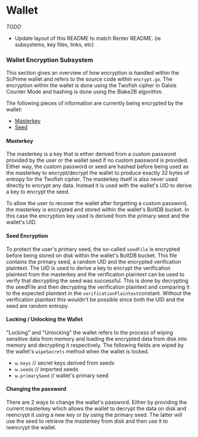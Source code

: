 # Wallet

*TODO*
 - Update layout of this README to match Renter README. (ie subsystems, key files, links, etc)

### Wallet Encryption Subsystem

This section gives an overview of how encryption is handled within the ScPrime wallet and refers to the source code within `encrypt.go`. The encryption within the wallet is done using the Twofish cipher in Galois Counter Mode and hashing is done using the Blake2B algorithm.

The following pieces of information are currently being encrypted by the wallet:
- [Masterkey](#masterkey)
- [Seed](#seed-encryption)

#### Masterkey

The masterkey is a key that is either derived from a custom password provided by the user or the wallet seed if no custom password is provided. Either way, the custom password or seed are hashed before being used as the masterkey to encrypt/decrypt the wallet to produce exactly 32 bytes of entropy for the Twofish cipher. The masterkey itself is also never used directly to encrypt any data. Instead it is used with the wallet's UID to derive a key to encrypt the seed.

To allow the user to recover the wallet after forgetting a custom password, the masterkey is encrypted and stored within the wallet's BoltDB bucket. In this case the encryption key used is derived from the primary seed and the wallet's UID.

#### Seed Encryption

To protect the user's primary seed, the so-called `seedFile` is encrypted before being stored on disk within the wallet's BoltDB bucket. This file contains the primary seed, a random UID and the encrypted verification plaintext. The UID is used to derive a key to encrypt the verification plaintext from the masterkey and the verification plaintext can be used to verify that decrypting the seed was successful. This is done by decrypting the seedFile and then decrypting the verification plaintext and comparing it to the expected plaintext in the `verificationPlaintext`constant. Without the verification plaintext this wouldn't be possible since both the UID and the seed are random entropy.

#### Locking / Unlocking the Wallet

"Locking" and "Unlocking" the wallet refers to the process of wiping sensitive data from memory and loading the encrypted data from disk into memory and decrypting it respectively. The following fields are wiped by the wallet's `wipeSecrets` method when the wallet is locked.

- `w.keys`        // secret keys derived from seeds
- `w.seeds`       // imported seeds
- `w.primarySeed` // wallet's primary seed

#### Changing the password

There are 2 ways to change the wallet's password. Either by providing the current masterkey which allows the wallet to decrypt the data on disk and reencrypt it using a new key or by using the primary seed. The latter will use the seed to retrieve the masterkey from disk and then use it to reencrypt the wallet.

